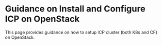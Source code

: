 # Guidance on Install and Configure ICP on OpenStack

This page provides guidance on how to setup ICP cluster (both K8s and CF) on OpenStack. 
